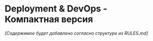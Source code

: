 # Deployment & DevOps - Компактная версия

*[Содержимое будет добавлено согласно структуре из RULES.md]* 